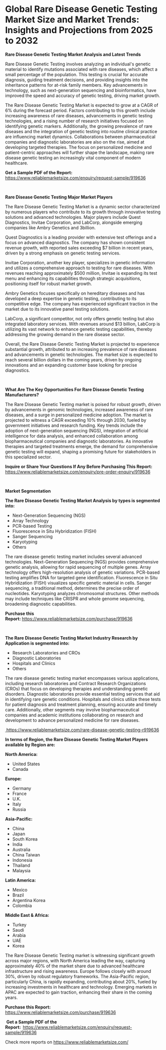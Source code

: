 <p><h1>Global Rare Disease Genetic Testing Market Size and Market Trends: Insights and Projections from 2025 to 2032</h1></p><p><strong>Rare Disease Genetic Testing Market Analysis and Latest Trends</strong></p>
<p><p>Rare Disease Genetic Testing involves analyzing an individual's genetic material to identify mutations associated with rare diseases, which affect a small percentage of the population. This testing is crucial for accurate diagnosis, guiding treatment decisions, and providing insights into the inheritance patterns for at-risk family members. Key advancements in technology, such as next-generation sequencing and bioinformatics, have improved the speed and accuracy of genetic testing, driving market growth.</p><p>The Rare Disease Genetic Testing Market is expected to grow at a CAGR of 6% during the forecast period. Factors contributing to this growth include increasing awareness of rare diseases, advancements in genetic testing technologies, and a rising number of research initiatives focused on identifying genetic markers. Additionally, the growing prevalence of rare diseases and the integration of genetic testing into routine clinical practice are influencing market dynamics. Collaborations between pharmaceutical companies and diagnostic laboratories are also on the rise, aimed at developing targeted therapies. The focus on personalized medicine and patient-centric approaches will further shape the landscape, making rare disease genetic testing an increasingly vital component of modern healthcare.</p></p>
<p><strong>Get a Sample PDF of the Report:&nbsp;</strong> <a href="https://www.reliablemarketsize.com/enquiry/request-sample/919636?utm_campaign=1103&utm_medium=2&utm_source=Github&utm_content=ia&utm_term=07032025&utm_id=rare-disease-genetic-testing">https://www.reliablemarketsize.com/enquiry/request-sample/919636</a></p>
<p>&nbsp;</p>
<p><strong>Rare Disease Genetic Testing Major Market Players</strong></p>
<p><p>The Rare Disease Genetic Testing Market is a dynamic sector characterized by numerous players who contribute to its growth through innovative testing solutions and advanced technologies. Major players include Quest Diagnostics, Invitae Corporation, and LabCorp, alongside emerging companies like Ambry Genetics and 3billion.</p><p>Quest Diagnostics is a leading provider with extensive test offerings and a focus on advanced diagnostics. The company has shown consistent revenue growth, with reported sales exceeding $7 billion in recent years, driven by a strong emphasis on genetic testing services.</p><p>Invitae Corporation, another key player, specializes in genetic information and utilizes a comprehensive approach to testing for rare diseases. With revenues reaching approximately $500 million, Invitae is expanding its test menu and enhancing its capabilities through strategic acquisitions, positioning itself for robust market growth.</p><p>Ambry Genetics focuses specifically on hereditary diseases and has developed a deep expertise in genetic testing, contributing to its competitive edge. The company has experienced significant traction in the market due to its innovative panel testing solutions.</p><p>LabCorp, a significant competitor, not only offers genetic testing but also integrated laboratory services. With revenues around $13 billion, LabCorp is utilizing its vast network to enhance genetic testing capabilities, thereby addressing the growing demand in the rare disease sector.</p><p>Overall, the Rare Disease Genetic Testing Market is projected to experience substantial growth, attributed to an increasing prevalence of rare diseases and advancements in genetic technologies. The market size is expected to reach several billion dollars in the coming years, driven by ongoing innovations and an expanding customer base looking for precise diagnostics.</p></p>
<p>&nbsp;</p>
<p><strong>What Are The Key Opportunities For Rare Disease Genetic Testing Manufacturers?</strong></p>
<p><p>The Rare Disease Genetic Testing market is poised for robust growth, driven by advancements in genomic technologies, increased awareness of rare diseases, and a surge in personalized medicine adoption. The market is projected to witness a CAGR exceeding 10% through 2030, fueled by government initiatives and research funding. Key trends include the adoption of next-generation sequencing (NGS), integration of artificial intelligence for data analysis, and enhanced collaboration among biopharmaceutical companies and diagnostic laboratories. As innovative therapies and targeted treatments emerge, the demand for comprehensive genetic testing will expand, shaping a promising future for stakeholders in this specialized sector.</p></p>
<p><strong>Inquire or Share Your Questions If Any Before Purchasing This Report:</strong> <a href="https://www.reliablemarketsize.com/enquiry/pre-order-enquiry/919636?utm_campaign=1103&utm_medium=2&utm_source=Github&utm_content=ia&utm_term=07032025&utm_id=rare-disease-genetic-testing">https://www.reliablemarketsize.com/enquiry/pre-order-enquiry/919636</a></p>
<p>&nbsp;</p>
<p><strong>Market Segmentation</strong></p>
<p><strong>The Rare Disease Genetic Testing Market Analysis by types is segmented into:</strong></p>
<p><ul><li>Next-Generation Sequencing (NGS)</li><li>Array Technology</li><li>PCR-based Testing</li><li>Fluorescence in Situ Hybridization (FISH)</li><li>Sanger Sequencing</li><li>Karyotyping</li><li>Others</li></ul></p>
<p><p>The rare disease genetic testing market includes several advanced technologies. Next-Generation Sequencing (NGS) provides comprehensive genetic analysis, allowing for rapid sequencing of multiple genes. Array technology offers high-resolution analysis of genetic variations. PCR-based testing amplifies DNA for targeted gene identification. Fluorescence in Situ Hybridization (FISH) visualizes specific genetic material in cells. Sanger sequencing, a traditional method, determines the precise order of nucleotides. Karyotyping analyzes chromosomal structures. Other methods may include techniques like CRISPR and whole genome sequencing, broadening diagnostic capabilities.</p></p>
<p><strong>Purchase this Report:&nbsp;</strong><a href="https://www.reliablemarketsize.com/purchase/919636?utm_campaign=1103&utm_medium=2&utm_source=Github&utm_content=ia&utm_term=07032025&utm_id=rare-disease-genetic-testing">https://www.reliablemarketsize.com/purchase/919636</a></p>
<p>&nbsp;</p>
<p><strong>The Rare Disease Genetic Testing Market Industry Research by Application is segmented into:</strong></p>
<p><ul><li>Research Laboratories and CROs</li><li>Diagnostic Laboratories</li><li>Hospitals and Clinics</li><li>Others</li></ul></p>
<p><p>The rare disease genetic testing market encompasses various applications, including research laboratories and Contract Research Organizations (CROs) that focus on developing therapies and understanding genetic disorders. Diagnostic laboratories provide essential testing services that aid in identifying rare genetic conditions. Hospitals and clinics utilize these tests for patient diagnosis and treatment planning, ensuring accurate and timely care. Additionally, other segments may involve biopharmaceutical companies and academic institutions collaborating on research and development to advance personalized medicine for rare diseases.</p></p>
<p><a href="https://www.reliablemarketsize.com/rare-disease-genetic-testing-r919636?utm_campaign=1103&utm_medium=2&utm_source=Github&utm_content=ia&utm_term=07032025&utm_id=rare-disease-genetic-testing">&nbsp;https://www.reliablemarketsize.com/rare-disease-genetic-testing-r919636</a></p>
<p><strong>In terms of Region, the Rare Disease Genetic Testing Market Players available by Region are:</strong></p>
<p>
    <p> <strong> North America: </strong>
        <ul>
            <li>United States</li>
            <li>Canada</li>
        </ul>
        </p> 
    <p> <strong> Europe: </strong>
        <ul>
            <li>Germany</li>
            <li>France</li>
            <li>U.K.</li>
            <li>Italy</li>
            <li>Russia</li>
        </ul>
        </p> 
    <p> <strong> Asia-Pacific: </strong>
        <ul>
            <li>China</li>
            <li>Japan</li>
            <li>South Korea</li>
            <li>India</li>
            <li>Australia</li>
            <li>China Taiwan</li>
            <li>Indonesia</li>
            <li>Thailand</li>
            <li>Malaysia</li>
        </ul>
        </p> 
    <p> <strong> Latin America: </strong>
        <ul>
            <li>Mexico</li>
            <li>Brazil</li>
            <li>Argentina Korea</li>
            <li>Colombia</li>
        </ul>
        </p> 
    <p> <strong> Middle East & Africa: </strong>
        <ul>
            <li>Turkey</li>
            <li>Saudi</li>
            <li>Arabia</li>
            <li>UAE</li>
            <li>Korea</li>
        </ul>
    </p>
    </p>
<p><p>The Rare Disease Genetic Testing market is witnessing significant growth across major regions, with North America leading the way, capturing approximately 40% of the market share due to advanced healthcare infrastructure and rising awareness. Europe follows closely with around 30%, driven by robust regulatory frameworks. The Asia-Pacific region, particularly China, is rapidly expanding, contributing about 20%, fueled by increasing investments in healthcare and technology. Emerging markets in APAC are expected to gain traction, enhancing their share in the coming years.</p></p>
<p><strong>Purchase this Report: </strong><a href="https://www.reliablemarketsize.com/purchase/919636?utm_campaign=1103&utm_medium=2&utm_source=Github&utm_content=ia&utm_term=07032025&utm_id=rare-disease-genetic-testing">https://www.reliablemarketsize.com/purchase/919636</a></p>
<p>&nbsp;<strong>Get a Sample PDF of the Report:&nbsp;&nbsp;</strong><a href="https://www.reliablemarketsize.com/enquiry/request-sample/919636?utm_campaign=1103&utm_medium=2&utm_source=Github&utm_content=ia&utm_term=07032025&utm_id=rare-disease-genetic-testing">https://www.reliablemarketsize.com/enquiry/request-sample/919636</a></p>
<p><strong></strong></p>
<p>Check more reports on <a href="https://www.reliablemarketsize.com/?utm_campaign=1103&utm_medium=2&utm_source=Github&utm_content=ia&utm_term=07032025&utm_id=rare-disease-genetic-testing">https://www.reliablemarketsize.com/</a></p>